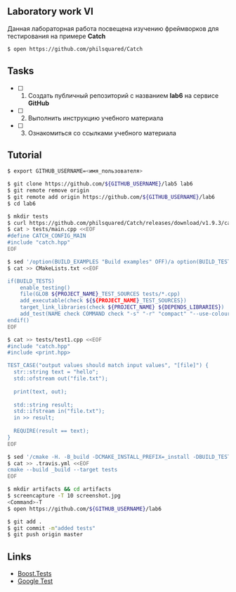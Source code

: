 ## Laboratory work VI

Данная лабораторная работа посвещена изучению фреймворков для тестирования на примере **Catch**

```bash
$ open https://github.com/philsquared/Catch
```

## Tasks

- [ ] 1. Создать публичный репозиторий с названием **lab6** на сервисе **GitHub**
- [ ] 2. Выполнить инструкцию учебного материала
- [ ] 3. Ознакомиться со ссылками учебного материала

## Tutorial

```bash
$ export GITHUB_USERNAME=<имя_пользователя>
```

```bash
$ git clone https://github.com/${GITHUB_USERNAME}/lab5 lab6
$ git remote remove origin
$ git remote add origin https://github.com/${GITHUB_USERNAME}/lab6
$ cd lab6
```

```bash
$ mkdir tests
$ curl https://github.com/philsquared/Catch/releases/download/v1.9.3/catch.hpp -o tests/catch.hpp
$ cat > tests/main.cpp <<EOF
#define CATCH_CONFIG_MAIN
#include "catch.hpp"
EOF
```

```bash
$ sed '/option(BUILD_EXAMPLES "Build examples" OFF)/a option(BUILD_TESTS "Build tests" OFF)' CMakeLists.txt
$ cat >> CMakeLists.txt <<EOF

if(BUILD_TESTS)
	enable_testing()
	file(GLOB ${PROJECT_NAME}_TEST_SOURCES tests/*.cpp)
	add_executable(check ${${PROJECT_NAME}_TEST_SOURCES})
	target_link_libraries(check ${PROJECT_NAME} ${DEPENDS_LIBRARIES})
	add_test(NAME check COMMAND check "-s" "-r" "compact" "--use-colour" "yes") 
endif()
EOF
```

```bash
$ cat >> tests/test1.cpp <<EOF
#include "catch.hpp"
#include <print.hpp>

TEST_CASE("output values should match input values", "[file]") {
  str::string text = "hello";
  std::ofstream out("file.txt");
  
  print(text, out);
  
  std::string result;
  std::ifstream in("file.txt");
  in >> result;
  
  REQUIRE(result == text);
}
EOF
```

```bash
$ sed '/cmake -H. -B_build -DCMAKE_INSTALL_PREFIX=_install -DBUILD_TESTS=ON' CMakeLists.txt
$ cat >> .travis.yml <<EOF
cmake --build _build --target tests
EOF
```

```bash
$ mkdir artifacts && cd artifacts
$ screencapture -T 10 screenshot.jpg
<Command>-T
$ open https://github.com/${GITHUB_USERNAME}/lab6
```

```bash
$ git add .
$ git commit -m"added tests"
$ git push origin master
```

## Links

- [Boost.Tests](http://www.boost.org/doc/libs/1_63_0/libs/test/doc/html/)
- [Google Test](https://github.com/google/googletest)
